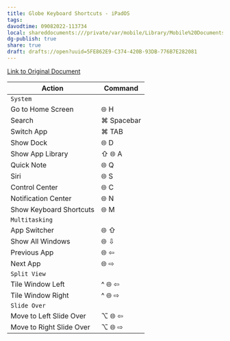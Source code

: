 ```yaml
---
title: Globe Keyboard Shortcuts - iPadOS
tags: 
davodtime: 09082022-113734
local: shareddocuments:///private/var/mobile/Library/Mobile%20Documents/iCloud~md~obsidian/Documents/OBSHIDDIAN/drafts/5FE862E9-C374-420B-93DB-776B7E282081.md
dg-publish: true
share: true
draft: drafts://open?uuid=5FE862E9-C374-420B-93DB-776B7E282081
---
```


[Link to Original Document](craftdocs://open?blockId=81CD045F-D74B-44D5-AED9-7C8A726DC1C5&spaceId=daf0cebc-473a-7ed9-b8f6-aa71c9afb5c6)

| **Action**               | **Command** |
| ------------------------ | ----------- |
| `System`                 |             |
| Go to Home Screen        | 🌐 H        |
| Search                   | ⌘ Spacebar  |
| Switch App               | ⌘ TAB       |
| Show Dock                | 🌐 D        |
| Show App Library         | ⇧ 🌐 A      |
| Quick Note               | 🌐 Q        |
| Siri                     | 🌐 S        |
| Control Center           | 🌐 C        |
| Notification Center      | 🌐 N        |
| Show Keyboard Shortcuts  | 🌐 M        |
| `Multitasking`           |             |
| App Switcher             | 🌐 ⇧        |
| Show All Windows         | 🌐 ⇩        |
| Previous App             | 🌐 ⇦        |
| Next App                 | 🌐 ⇨        |
| `Split View`             |             |
| Tile Window Left         | ^ 🌐 ⇦      |
| Tile Window Right        | ^ 🌐 ⇨      |
| `Slide Over`             |             |
| Move to Left Slide Over  | ⌥ 🌐 ⇦      |
| Move to Right Slide Over | ⌥ 🌐 ⇨      |

